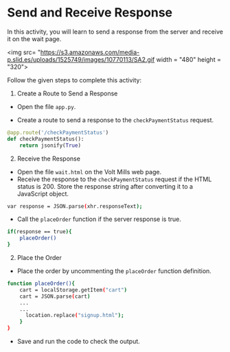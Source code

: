 Send and Receive Response
===========================


In this activity, you will learn to send a response from the server and receive it on the wait page.


<img src= "https://s3.amazonaws.com/media-p.slid.es/uploads/1525749/images/10770113/SA2.gif width = "480" height = "320">


Follow the given steps to complete this activity:


1. Create a Route to Send a Response


* Open the file `app.py`.


*  Create a route to send a response to the `checkPaymentStatus` request.
~~~python
@app.route('/checkPaymentStatus')
def checkPaymentStatus():
    return jsonify(True)
~~~
2. Receive the Response
* Open the file `wait.html` on the Volt Mills web page.
* Receive the response to the `checkPaymentStatus` request if the HTML status is 200. Store the response string after converting it to a JavaScript object.
~~~sh
var response = JSON.parse(xhr.responseText);
~~~
* Call the `placeOrder` function if the server response is true.
~~~sh
if(response == true){
    placeOrder()
}
~~~ 
2. Place the Order  
* Place the order by uncommenting the `placeOrder` function definition.
~~~sh
function placeOrder(){
    cart = localStorage.getItem("cart")
    cart = JSON.parse(cart)
    ...
    ...
      location.replace("signup.html");
    }
}
~~~


* Save and run the code to check the output.